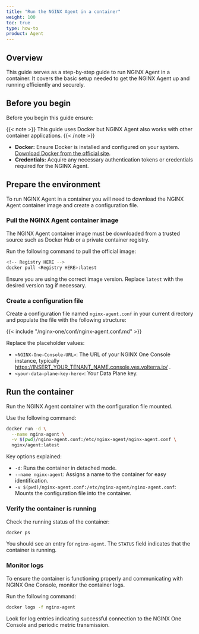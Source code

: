 ```yaml
---
title: "Run the NGINX Agent in a container"
weight: 100
toc: true
type: how-to
product: Agent
---
```


## Overview

This guide serves as a step-by-step guide to run NGINX Agent in a container. It covers the basic setup needed to get the NGINX Agent up and running efficiently and securely.

## Before you begin

Before you begin this guide ensure:

{{< note >}}
This guide uses Docker but NGINX Agent also works with other container applications.
{{< /note >}}

- **Docker:** Ensure Docker is installed and configured on your system. [Download Docker from the official site](https://www.docker.com/products/docker-desktop/).
- **Credentials:** Acquire any necessary authentication tokens or credentials required for the NGINX Agent.

## Prepare the environment

To run NGINX Agent in a container you will need to download the NGINX Agent
container image and create a configuration file.

### Pull the NGINX Agent container image

The NGINX Agent container image must be downloaded from a trusted source such as Docker Hub or a private container registry.

Run the following command to pull the official image:

```bash
<!-- Registry HERE -->
docker pull <Registry HERE>:latest
```

Ensure you are using the correct image version. Replace `latest` with the desired version tag if necessary.


### Create a configuration file

Create a configuration file named `nginx-agent.conf` in your current directory
and populate the file with the following structure:


{{< include "/nginx-one/conf/nginx-agent.conf.md" >}}

Replace the placeholder values:

- `<NGINX-One-Console-URL>`: The URL of your NGINX One Console instance, typically https://INSERT_YOUR_TENANT_NAME.console.ves.volterra.io/ .
- `<your-data-plane-key-here>`: Your Data Plane key.

## Run the container

Run the NGINX Agent container with the configuration file mounted.

Use the following command:

```bash
docker run -d \
  --name nginx-agent \
  -v $(pwd)/nginx-agent.conf:/etc/nginx-agent/nginx-agent.conf \
  nginx/agent:latest
```

Key options explained:

- `-d`: Runs the container in detached mode.
- `--name nginx-agent`: Assigns a name to the container for easy identification.
- `-v $(pwd)/nginx-agent.conf:/etc/nginx-agent/nginx-agent.conf`: Mounts the configuration file into the container.


### Verify the container is running

Check the running status of the container:

```bash
docker ps
```

You should see an entry for `nginx-agent`. The `STATUS` field indicates that the container is running.

### Monitor logs

To ensure the container is functioning properly and communicating with NGINX One Console, monitor the container logs.

Run the following command:

```bash
docker logs -f nginx-agent
```

Look for log entries indicating successful connection to the NGINX One Console and periodic metric transmission.
